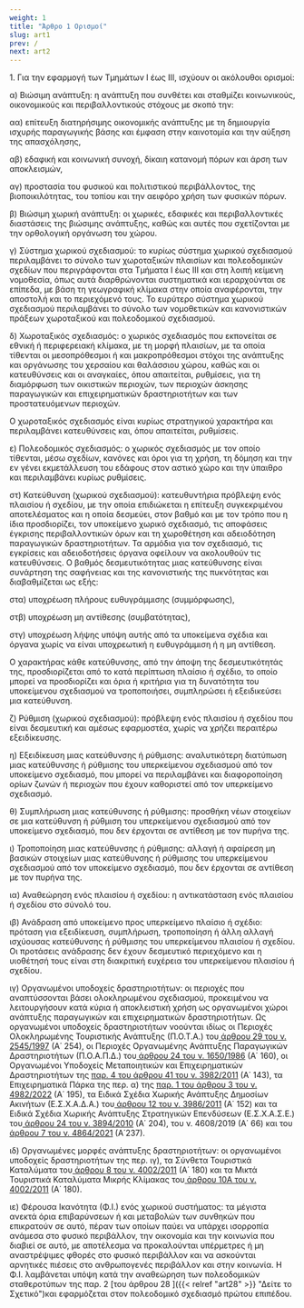 ```yaml
---
weight: 1
title: "Άρθρο 1 Ορισμοί"
slug: art1
prev: /
next: art2
---
```


1\. Για την εφαρμογή των Τμημάτων I έως III, ισχύουν οι ακόλουθοι ορισμοί:

α) Βιώσιμη ανάπτυξη: η ανάπτυξη που συνθέτει και σταθμίζει κοινωνικούς, οικονομικούς και περιβαλλοντικούς στόχους με σκοπό την:

αα) επίτευξη διατηρήσιμης οικονομικής ανάπτυξης με τη δημιουργία ισχυρής παραγωγικής βάσης και έμφαση στην καινοτομία και την αύξηση της απασχόλησης,

αβ) εδαφική και κοινωνική συνοχή, δίκαιη κατανομή πόρων και άρση των αποκλεισμών,

αγ) προστασία του φυσικού και πολιτιστικού περιβάλλοντος, της βιοποικιλότητας, του τοπίου και την αειφόρο χρήση των φυσικών πόρων.

β) Βιώσιμη χωρική ανάπτυξη: οι χωρικές, εδαφικές και περιβαλλοντικές διαστάσεις της βιώσιμης ανάπτυξης, καθώς και αυτές που σχετίζονται με την ορθολογική οργάνωση του χώρου.

γ) Σύστημα χωρικού σχεδιασμού: το κυρίως σύστημα χωρικού σχεδιασμού περιλαμβάνει το σύνολο των χωροταξικών πλαισίων και πολεοδομικών σχεδίων που περιγράφονται στα Τμήματα I έως III και στη λοιπή κείμενη νομοθεσία, όπως αυτά διαρθρώνονται συστηματικά και ιεραρχούνται σε επίπεδα, με βάση τη γεωγραφική κλίμακα στην οποία αναφέρονται, την αποστολή και το περιεχόμενό τους. Το ευρύτερο σύστημα χωρικού σχεδιασμού περιλαμβάνει το σύνολο των νομοθετικών και κανονιστικών πράξεων χωροταξικού και πολεοδομικού σχεδιασμού.

δ) Χωροταξικός σχεδιασμός: ο χωρικός σχεδιασμός που εκπονείται σε εθνική ή περιφερειακή κλίμακα, με τη μορφή πλαισίων, με τα οποία τίθενται οι μεσοπρόθεσμοι ή και μακροπρόθεσμοι στόχοι της ανάπτυξης και οργάνωσης του χερσαίου και θαλάσσιου χώρου, καθώς και οι κατευθύνσεις και οι αναγκαίες, όπου απαιτείται, ρυθμίσεις, για τη διαμόρφωση των οικιστικών περιοχών, των περιοχών άσκησης παραγωγικών και επιχειρηματικών δραστηριοτήτων και των προστατευόμενων περιοχών.

Ο χωροταξικός σχεδιασμός είναι κυρίως στρατηγικού χαρακτήρα και περιλαμβάνει κατευθύνσεις και, όπου απαιτείται, ρυθμίσεις.

ε) Πολεοδομικός σχεδιασμός: ο χωρικός σχεδιασμός με τον οποίο τίθενται, μέσω σχεδίων, κανόνες και όροι για τη χρήση, τη δόμηση και την εν γένει εκμετάλλευση του εδάφους στον αστικό χώρο και την ύπαιθρο και περιλαμβάνει κυρίως ρυθμίσεις.

στ) Κατεύθυνση (χωρικού σχεδιασμού): κατευθυντήρια πρόβλεψη ενός πλαισίου ή σχεδίου, με την οποία επιδιώκεται η επίτευξη συγκεκριμένου αποτελέσματος και η οποία δεσμεύει, στον βαθμό και με τον τρόπο που η ίδια προσδιορίζει, τον υποκείμενο χωρικό σχεδιασμό, τις αποφάσεις έγκρισης περιβαλλοντικών όρων και τη χωροθέτηση και αδειοδότηση παραγωγικών δραστηριοτήτων. Τα αρμόδια για τον σχεδιασμό, τις εγκρίσεις και αδειοδοτήσεις όργανα οφείλουν να ακολουθούν τις κατευθύνσεις. Ο βαθμός δεσμευτικότητας μιας κατεύθυνσης είναι συνάρτηση της σαφήνειας και της κανονιστικής της πυκνότητας και διαβαθμίζεται ως εξής:

στα) υποχρέωση πλήρους ευθυγράμμισης (συμμόρφωσης),

στβ) υποχρέωση μη αντίθεσης (συμβατότητας),

στγ) υποχρέωση λήψης υπόψη αυτής από τα υποκείμενα σχέδια και όργανα χωρίς να είναι υποχρεωτική η ευθυγράμμιση ή η μη αντίθεση.

Ο χαρακτήρας κάθε κατεύθυνσης, από την άποψη της δεσμευτικότητάς της, προσδιορίζεται από το κατά περίπτωση πλαίσιο ή σχέδιο, το οποίο μπορεί να προσδιορίζει και όρια ή κριτήρια για τη δυνατότητα του υποκείμενου σχεδιασμού να τροποποιήσει, συμπληρώσει ή εξειδικεύσει μια κατεύθυνση.

ζ) Ρύθμιση (χωρικού σχεδιασμού): πρόβλεψη ενός πλαισίου ή σχεδίου που είναι δεσμευτική και αμέσως εφαρμοστέα, χωρίς να χρήζει περαιτέρω εξειδίκευσης.

η) Εξειδίκευση μιας κατεύθυνσης ή ρύθμισης: αναλυτικότερη διατύπωση μιας κατεύθυνσης ή ρύθμισης του υπερκείμενου σχεδιασμού από τον υποκείμενο σχεδιασμό, που μπορεί να περιλαμβάνει και διαφοροποίηση ορίων ζωνών ή περιοχών που έχουν καθοριστεί από τον υπερκείμενο σχεδιασμό.

θ) Συμπλήρωση μιας κατεύθυνσης ή ρύθμισης: προσθήκη νέων στοιχείων σε μια κατεύθυνση ή ρύθμιση του υπερκείμενου σχεδιασμού από τον υποκείμενο σχεδιασμό, που δεν έρχονται σε αντίθεση με τον πυρήνα της.

ι) Τροποποίηση μιας κατεύθυνσης ή ρύθμισης: αλλαγή ή αφαίρεση μη βασικών στοιχείων μιας κατεύθυνσης ή ρύθμισης του υπερκείμενου σχεδιασμού από τον υποκείμενο σχεδιασμό, που δεν έρχονται σε αντίθεση με τον πυρήνα της.

ια) Αναθεώρηση ενός πλαισίου ή σχεδίου: η αντικατάσταση ενός πλαισίου ή σχεδίου στο σύνολό του.

ιβ) Ανάδραση από υποκείμενο προς υπερκείμενο πλαίσιο ή σχέδιο: πρόταση για εξειδίκευση, συμπλήρωση, τροποποίηση ή άλλη αλλαγή ισχύουσας κατεύθυνσης ή ρύθμισης του υπερκείμενου πλαισίου ή σχεδίου. Οι προτάσεις ανάδρασης δεν έχουν δεσμευτικό περιεχόμενο και η υιοθέτησή τους είναι στη διακριτική ευχέρεια του υπερκείμενου πλαισίου ή σχεδίου.

ιγ) Οργανωμένοι υποδοχείς δραστηριοτήτων: οι περιοχές που αναπτύσσονται βάσει ολοκληρωμένου σχεδιασμού, προκειμένου να λειτουργήσουν κατά κύρια ή αποκλειστική χρήση ως οργανωμένοι χώροι ανάπτυξης παραγωγικών και επιχειρηματικών δραστηριοτήτων. Ως οργανωμένοι υποδοχείς δραστηριοτήτων νοούνται ιδίως οι Περιοχές Ολοκληρωμένης Τουριστικής Ανάπτυξης (Π.Ο.Τ.Α.) του<a href="https://ia37rg02wpsa01.blob.core.windows.net/fek/01/1997/19970100254.pdf" title="Δείτε το Σχετικό"> άρθρου 29 του ν. 2545/1997</a> (Α΄ 254), οι Περιοχές Οργανωμένης Ανάπτυξης Παραγωγικών Δραστηριοτήτων (Π.Ο.Α.Π.Δ.) του<a href="https://ia37rg02wpsa01.blob.core.windows.net/fek/01/1986/19860100160.pdf" title="Δείτε το Σχετικό"> άρθρου 24 του ν. 1650/1986</a> (Α΄ 160), οι Οργανωμένοι Υποδοχείς Μεταποιητικών και Επιχειρηματικών Δραστηριοτήτων της <a href="https://ia37rg02wpsa01.blob.core.windows.net/fek/01/2011/20110100143.pdf" title="Δείτε το Σχετικό">παρ. 4 του άρθρου 41 του ν. 3982/2011</a> (Α΄ 143), τα Επιχειρηματικά Πάρκα της περ. α) της <a href="https://ia37rg02wpsa01.blob.core.windows.net/fek/01/2022/20220100195.pdf" title="Δείτε το Σχετικό">παρ. 1 του άρθρου 3 του ν. 4982/2022</a> (Α΄ 195), τα Ειδικά Σχέδια Χωρικής Ανάπτυξης Δημοσίων Ακινήτων (Ε.Σ.Χ.Α.Δ.Α.) του<a href="https://ia37rg02wpsa01.blob.core.windows.net/fek/01/2011/20110100152.pdf" title="Δείτε το Σχετικό"> άρθρου 12 του ν. 3986/2011</a> (Α΄ 152) και τα Ειδικά Σχέδια Χωρικής Ανάπτυξης Στρατηγικών Επενδύσεων (Ε.Σ.Χ.Α.Σ.Ε.) του<a href="https://ia37rg02wpsa01.blob.core.windows.net/fek/01/2010/20100100204.pdf" title="Δείτε το Σχετικό"> άρθρου 24 του ν. 3894/2010</a> (Α΄ 204), του ν. 4608/2019 (Α΄ 66) και του<a href="https://ia37rg02wpsa01.blob.core.windows.net/fek/01/2021/20210100237.pdf" title="Δείτε το Σχετικό"> άρθρου 7 του ν. 4864/2021</a> (Α΄237).

ιδ) Οργανωμένες μορφές ανάπτυξης δραστηριοτήτων: οι οργανωμένοι υποδοχείς δραστηριοτήτων της περ. ιγ), τα Σύνθετα Τουριστικά Καταλύματα του<a href="https://ia37rg02wpsa01.blob.core.windows.net/fek/01/2011/20110100180.pdf" title="Δείτε το Σχετικό"> άρθρου 8 του ν. 4002/2011</a> (Α΄ 180) και τα Μικτά Τουριστικά Καταλύματα Μικρής Κλίμακας του<a href="https://ia37rg02wpsa01.blob.core.windows.net/fek/01/2011/20110100180.pdf" title="Δείτε το Σχετικό"> άρθρου 10Α του ν. 4002/2011</a> (Α΄ 180).

ιε) Φέρουσα Ικανότητα (Φ.Ι.) ενός χωρικού συστήματος: τα μέγιστα ανεκτά όρια επιβαρύνσεων ή και μεταβολών των συνθηκών που επικρατούν σε αυτό, πέραν των οποίων παύει να υπάρχει ισορροπία ανάμεσα στο φυσικό περιβάλλον, την οικονομία και την κοινωνία που διαβιεί σε αυτό, με αποτέλεσμα να προκαλούνται υπέρμετρες ή μη αναστρέψιμες φθορές στο φυσικό περιβάλλον και να ασκούνται αρνητικές πιέσεις στο ανθρωπογενές περιβάλλον και στην κοινωνία. Η Φ.Ι. λαμβάνεται υπόψη κατά την αναθεώρηση των πολεοδομικών σταθεροτύπων της παρ. 2 [του άρθρου 28 ]({{< relref "art28" >}} "Δείτε το Σχετικό")και εφαρμόζεται στον πολεοδομικό σχεδιασμό πρώτου επιπέδου.


